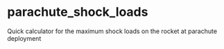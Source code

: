 # parachute_shock_loads
Quick calculator for the maximum shock loads on the rocket at parachute deployment
